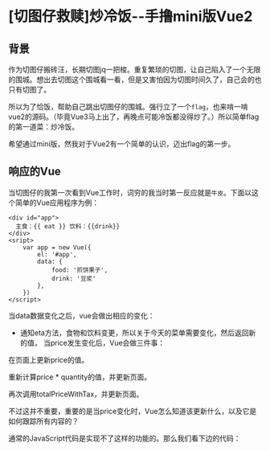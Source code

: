 # [切图仔救赎]炒冷饭--手撸mini版Vue2

## 背景
作为切图仔搬砖汪，长期切图jq一把梭。重复繁琐的切图，让自己陷入了一个无限的围城。想出去切图这个围城看一看，但是又害怕因为切图时间久了，自己会的也只有切图了。

所以为了恰饭，帮助自己跳出切图仔的围城。强行立了一个`flag`，也来啃一啃vue2的源码。（毕竟Vue3马上出了，再晚点可能冷饭都没得炒了。）所以简单flag的第一道菜：炒冷饭。

希望通过mini版，然我对于Vue2有一个简单的认识，迈出flag的第一步。

## 响应的Vue
当切图仔的我第一次看到Vue工作时，词穷的我当时第一反应就是`牛皮`。下面以这个简单的Vue应用程序为例：

```
<div id="app">
  主食：{{ eat }} 饮料：{{drink}}
</div>
<sript>
    var app = new Vue({
        el: '#app',
        data: {
            food: '煎饼果子',
            drink: '豆浆'
        },
    })  
</script>

```
当data数据变化之后，vue会做出相应的变化：
+ 通知eta方法，食物和饮料变更，所以关于今天的菜单需要变化，然后返回新的值，
当price发生变化后，Vue会做三件事：

在页面上更新price的值。

重新计算price * quantity的值，并更新页面。

再次调用totalPriceWithTax，并更新页面。

不过这并不重要，重要的是当price变化时，Vue怎么知道该更新什么，以及它是如何跟踪所有内容的？

通常的JavaScript代码是实现不了这样的功能的。那么我们看下边的代码：